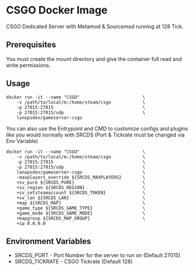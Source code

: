 # CSGO Docker Image

CSGO Dedicated Server with Metamod & Sourcemod running at 128 Tick.

## Prerequisites

You must create the mount directory and give the container full read and write permissions.

## Usage

```
docker run -it --name "CSGO"                        \
    -v /path/to/local/m:/home/steam/csgo            \
    -p 27015:27015                                  \
    -p 27015:27015/udp                              \
    lanopsdev/gameserver-csgo
```

You can also use the Entrypoint and CMD to customize configs and plugins like you would normally with SRCDS (Port & Tickrate must be changed via Env Variable)

```
docker run -it --name "CSGO"                        \
    -v /path/to/local/m:/home/steam/csgo            \
    -p 27015:27015                                  \
    -p 27015:27015/udp                              \
    lanopsdev/gameserver-csgo                       \
    -maxplayers_override ${SRCDS_MAXPLAYERS}        \
    +sv_pure ${SRCDS_PURE}                          \
    +sv_region ${SRCDS_REGION}                      \
    +sv_setsteamaccount ${SRCDS_TOKEN}              \
    +sv_lan ${SRCDS_LAN}                            \
    +map ${SRCDS_MAP}                               \
    +game_type ${SRCDS_GAME_TYPE}                   \
    +game_mode ${SRCDS_GAME_MODE}                   \
    +mapgroup ${SRCDS_MAP_GROUP}                    \
    +ip 0.0.0.0

```

## Environment Variables

* SRCDS_PORT - Port Number for the server to run on (Default 27015)
* SRCDS_TICKRATE - CSGO Tickrate (Default 128)
